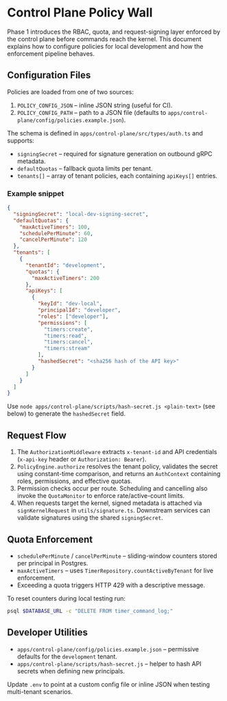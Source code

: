 # Control Plane Policy Wall

Phase 1 introduces the RBAC, quota, and request-signing layer enforced by the control plane before commands reach the kernel.
This document explains how to configure policies for local development and how the enforcement pipeline behaves.

## Configuration Files

Policies are loaded from one of two sources:

1. `POLICY_CONFIG_JSON` – inline JSON string (useful for CI).
2. `POLICY_CONFIG_PATH` – path to a JSON file (defaults to `apps/control-plane/config/policies.example.json`).

The schema is defined in `apps/control-plane/src/types/auth.ts` and supports:

- `signingSecret` – required for signature generation on outbound gRPC metadata.
- `defaultQuotas` – fallback quota limits per tenant.
- `tenants[]` – array of tenant policies, each containing `apiKeys[]` entries.

### Example snippet

```json
{
  "signingSecret": "local-dev-signing-secret",
  "defaultQuotas": {
    "maxActiveTimers": 100,
    "schedulePerMinute": 60,
    "cancelPerMinute": 120
  },
  "tenants": [
    {
      "tenantId": "development",
      "quotas": {
        "maxActiveTimers": 200
      },
      "apiKeys": [
        {
          "keyId": "dev-local",
          "principalId": "developer",
          "roles": ["developer"],
          "permissions": [
            "timers:create",
            "timers:read",
            "timers:cancel",
            "timers:stream"
          ],
          "hashedSecret": "<sha256 hash of the API key>"
        }
      ]
    }
  ]
}
```

Use `node apps/control-plane/scripts/hash-secret.js <plain-text>` (see below) to generate the `hashedSecret` field.

## Request Flow

1. The `AuthorizationMiddleware` extracts `x-tenant-id` and API credentials (`x-api-key` header or `Authorization: Bearer`).
2. `PolicyEngine.authorize` resolves the tenant policy, validates the secret using constant-time comparison, and returns an
   `AuthContext` containing roles, permissions, and effective quotas.
3. Permission checks occur per route. Scheduling and cancelling also invoke the `QuotaMonitor` to enforce rate/active-count limits.
4. When requests target the kernel, signed metadata is attached via `signKernelRequest` in `utils/signature.ts`. Downstream
   services can validate signatures using the shared `signingSecret`.

## Quota Enforcement

- `schedulePerMinute` / `cancelPerMinute` – sliding-window counters stored per principal in Postgres.
- `maxActiveTimers` – uses `TimerRepository.countActiveByTenant` for live enforcement.
- Exceeding a quota triggers HTTP 429 with a descriptive message.

To reset counters during local testing run:

```bash
psql $DATABASE_URL -c "DELETE FROM timer_command_log;"
```

## Developer Utilities

- `apps/control-plane/config/policies.example.json` – permissive defaults for the `development` tenant.
- `apps/control-plane/scripts/hash-secret.js` – helper to hash API secrets when defining new principals.

Update `.env` to point at a custom config file or inline JSON when testing multi-tenant scenarios.
